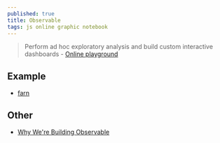 ```yaml
---
published: true
title: Observable
tags: js online graphic notebook
---
```

> Perform ad hoc exploratory analysis and build custom interactive dashboards - [Online playground](https://beta.observablehq.com/)

## Example
- [farn](https://beta.observablehq.com/@timhau/farn)

## Other
- [Why We're Building Observable](https://news.ycombinator.com/item?id=25161409)
